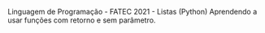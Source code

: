 Linguagem de Programação - FATEC 2021 - Listas (Python)
Aprendendo a usar funções com retorno e sem parâmetro.
